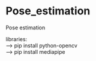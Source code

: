 # Pose_estimation
Pose estimation</br>

libraries:</br>
--> pip install python-opencv</br>
--> pip install mediapipe</br>
